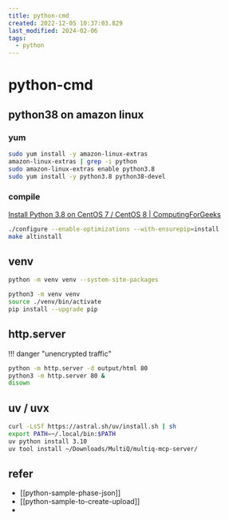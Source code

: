 ```yaml
---
title: python-cmd
created: 2022-12-05 10:37:03.829
last_modified: 2024-02-06
tags:
  - python
---
```


# python-cmd

## python38 on amazon linux 
### yum
```sh
sudo yum install -y amazon-linux-extras
amazon-linux-extras | grep -i python
sudo amazon-linux-extras enable python3.8
sudo yum install -y python3.8 python38-devel

```

### compile
[Install Python 3.8 on CentOS 7 / CentOS 8 | ComputingForGeeks](https://computingforgeeks.com/how-to-install-python-3-on-centos/)

```sh
./configure --enable-optimizations --with-ensurepip=install
make altinstall
```

## venv

```sh
python -m venv venv --system-site-packages

```

```sh
python3 -m venv venv
source ./venv/bin/activate
pip install --upgrade pip

```

## http.server

!!! danger "unencrypted traffic"

```sh
python -m http.server -d output/html 80
python3 -m http.server 80 &
disown
```


## uv / uvx

```sh
curl -LsSf https://astral.sh/uv/install.sh | sh
export PATH=~/.local/bin:$PATH
uv python install 3.10
uv tool install ~/Downloads/MultiQ/multiq-mcp-server/

```

## refer
- [[python-sample-phase-json]]
- [[python-sample-to-create-upload]]
- 


